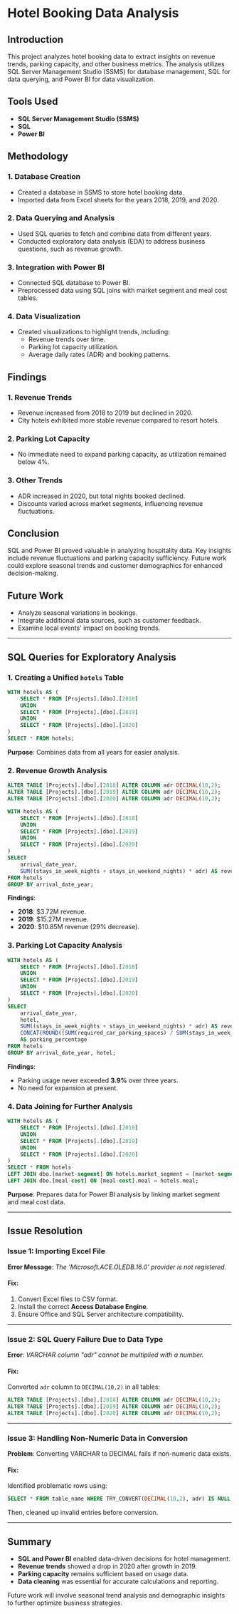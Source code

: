 # Hotel Booking Data Analysis

## Introduction

This project analyzes hotel booking data to extract insights on revenue trends, parking capacity, and other business metrics. The analysis utilizes SQL Server Management Studio (SSMS) for database management, SQL for data querying, and Power BI for data visualization.

## Tools Used

- **SQL Server Management Studio (SSMS)**
- **SQL**
- **Power BI**

## Methodology

### 1. Database Creation

- Created a database in SSMS to store hotel booking data.
- Imported data from Excel sheets for the years 2018, 2019, and 2020.

### 2. Data Querying and Analysis

- Used SQL queries to fetch and combine data from different years.
- Conducted exploratory data analysis (EDA) to address business questions, such as revenue growth.

### 3. Integration with Power BI

- Connected SQL database to Power BI.
- Preprocessed data using SQL joins with market segment and meal cost tables.

### 4. Data Visualization

- Created visualizations to highlight trends, including:
  - Revenue trends over time.
  - Parking lot capacity utilization.
  - Average daily rates (ADR) and booking patterns.

## Findings

### 1. Revenue Trends

- Revenue increased from 2018 to 2019 but declined in 2020.
- City hotels exhibited more stable revenue compared to resort hotels.

### 2. Parking Lot Capacity

- No immediate need to expand parking capacity, as utilization remained below 4%.

### 3. Other Trends

- ADR increased in 2020, but total nights booked declined.
- Discounts varied across market segments, influencing revenue fluctuations.

## Conclusion

SQL and Power BI proved valuable in analyzing hospitality data. Key insights include revenue fluctuations and parking capacity sufficiency. Future work could explore seasonal trends and customer demographics for enhanced decision-making.

## Future Work

- Analyze seasonal variations in bookings.
- Integrate additional data sources, such as customer feedback.
- Examine local events' impact on booking trends.

---

## SQL Queries for Exploratory Analysis

### 1. Creating a Unified `hotels` Table

```sql
WITH hotels AS (
    SELECT * FROM [Projects].[dbo].[2018]
    UNION
    SELECT * FROM [Projects].[dbo].[2019]
    UNION
    SELECT * FROM [Projects].[dbo].[2020]
)
SELECT * FROM hotels;
```

**Purpose**: Combines data from all years for easier analysis.

### 2. Revenue Growth Analysis

```sql
ALTER TABLE [Projects].[dbo].[2018] ALTER COLUMN adr DECIMAL(10,2);
ALTER TABLE [Projects].[dbo].[2019] ALTER COLUMN adr DECIMAL(10,2);
ALTER TABLE [Projects].[dbo].[2020] ALTER COLUMN adr DECIMAL(10,2);

WITH hotels AS (
    SELECT * FROM [Projects].[dbo].[2018]
    UNION
    SELECT * FROM [Projects].[dbo].[2019]
    UNION
    SELECT * FROM [Projects].[dbo].[2020]
)
SELECT
    arrival_date_year,
    SUM((stays_in_week_nights + stays_in_weekend_nights) * adr) AS revenue
FROM hotels
GROUP BY arrival_date_year;
```

**Findings**:

- **2018**: $3.72M revenue.
- **2019**: $15.27M revenue.
- **2020**: $10.85M revenue (29% decrease).

### 3. Parking Lot Capacity Analysis

```sql
WITH hotels AS (
    SELECT * FROM [Projects].[dbo].[2018]
    UNION
    SELECT * FROM [Projects].[dbo].[2019]
    UNION
    SELECT * FROM [Projects].[dbo].[2020]
)
SELECT
    arrival_date_year,
    hotel,
    SUM((stays_in_week_nights + stays_in_weekend_nights) * adr) AS revenue,
    CONCAT(ROUND((SUM(required_car_parking_spaces) / SUM(stays_in_week_nights + stays_in_weekend_nights)) * 100, 2), '%')
    AS parking_percentage
FROM hotels
GROUP BY arrival_date_year, hotel;
```

**Findings**:

- Parking usage never exceeded **3.9%** over three years.
- No need for expansion at present.

### 4. Data Joining for Further Analysis

```sql
WITH hotels AS (
    SELECT * FROM [Projects].[dbo].[2018]
    UNION
    SELECT * FROM [Projects].[dbo].[2019]
    UNION
    SELECT * FROM [Projects].[dbo].[2020]
)
SELECT * FROM hotels
LEFT JOIN dbo.[market-segment] ON hotels.market_segment = [market-segment].market_segment
LEFT JOIN dbo.[meal-cost] ON [meal-cost].meal = hotels.meal;
```

**Purpose**: Prepares data for Power BI analysis by linking market segment and meal cost data.

---

## Issue Resolution

### **Issue 1: Importing Excel File**

**Error Message**: _The 'Microsoft.ACE.OLEDB.16.0' provider is not registered._

#### **Fix**:

1. Convert Excel files to CSV format.
2. Install the correct **Access Database Engine**.
3. Ensure Office and SQL Server architecture compatibility.

---

### **Issue 2: SQL Query Failure Due to Data Type**

**Error**: _VARCHAR column "adr" cannot be multiplied with a number._

#### **Fix**:

Converted `adr` column to `DECIMAL(10,2)` in all tables:

```sql
ALTER TABLE [Projects].[dbo].[2018] ALTER COLUMN adr DECIMAL(10,2);
ALTER TABLE [Projects].[dbo].[2019] ALTER COLUMN adr DECIMAL(10,2);
ALTER TABLE [Projects].[dbo].[2020] ALTER COLUMN adr DECIMAL(10,2);
```

---

### **Issue 3: Handling Non-Numeric Data in Conversion**

**Problem**: Converting VARCHAR to DECIMAL fails if non-numeric data exists.

#### **Fix**:

Identified problematic rows using:

```sql
SELECT * FROM table_name WHERE TRY_CONVERT(DECIMAL(10,2), adr) IS NULL;
```

Then, cleaned up invalid entries before conversion.

---

## Summary

- **SQL and Power BI** enabled data-driven decisions for hotel management.
- **Revenue trends** showed a drop in 2020 after growth in 2019.
- **Parking capacity** remains sufficient based on usage data.
- **Data cleaning** was essential for accurate calculations and reporting.

Future work will involve seasonal trend analysis and demographic insights to further optimize business strategies.
